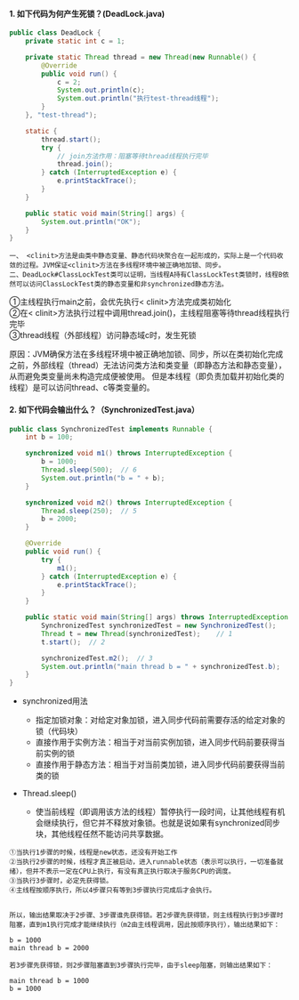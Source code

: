 #### 1. 如下代码为何产生死锁？(DeadLock.java)

```java
public class DeadLock {
    private static int c = 1;

    private static Thread thread = new Thread(new Runnable() {
        @Override
        public void run() {
            c = 2;
            System.out.println(c);
            System.out.println("执行test-thread线程");
        }
    }, "test-thread");

    static {
        thread.start();
        try {
            // join方法作用：阻塞等待thread线程执行完毕
            thread.join();
        } catch (InterruptedException e) {
            e.printStackTrace();
        }
    }

    public static void main(String[] args) {
        System.out.println("OK");
    }
}
```

```
一、 <clinit>方法是由类中静态变量、静态代码块聚合在一起形成的，实际上是一个代码收敛的过程。JVM保证<clinit>方法在多线程环境中被正确地加锁、同步。
二、DeadLock#ClassLockTest类可以证明，当线程A持有ClassLockTest类锁时，线程B依然可以访问ClassLockTest类的静态变量和非synchronized静态方法。
```

①主线程执行main之前，会优先执行< clinit>方法完成类初始化  
②在< clinit>方法执行过程中调用thread.join()，主线程阻塞等待thread线程执行完毕  
③thread线程（外部线程）访问静态域c时，发生死锁

原因：JVM确保<clinit>方法在多线程环境中被正确地加锁、同步，所以在类初始化完成之前，外部线程（thread）无法访问类方法和类变量（即静态方法和静态变量），从而避免类变量尚未构造完成便被使用。
但是本线程（即负责加载并初始化类的线程）是可以访问thread、c等类变量的。


#### 2. 如下代码会输出什么？（SynchronizedTest.java）
```java
public class SynchronizedTest implements Runnable {
    int b = 100;

    synchronized void m1() throws InterruptedException {
        b = 1000;
        Thread.sleep(500);  // 6
        System.out.println("b = " + b);
    }

    synchronized void m2() throws InterruptedException {
        Thread.sleep(250);  // 5
        b = 2000;
    }

    @Override
    public void run() {
        try {
            m1();
        } catch (InterruptedException e) {
            e.printStackTrace();
        }
    }

    public static void main(String[] args) throws InterruptedException {
        SynchronizedTest synchronizedTest = new SynchronizedTest();
        Thread t = new Thread(synchronizedTest);    // 1
        t.start();  // 2

        synchronizedTest.m2();  // 3
        System.out.println("main thread b = " + synchronizedTest.b);    // 4
    }
}
```
- synchronized用法
    - 指定加锁对象：对给定对象加锁，进入同步代码前需要存活的给定对象的锁（代码块）
    - 直接作用于实例方法：相当于对当前实例加锁，进入同步代码前要获得当前实例的锁
    - 直接作用于静态方法：相当于对当前类加锁，进入同步代码前要获得当前类的锁
    
- Thread.sleep()
    - 使当前线程（即调用该方法的线程）暂停执行一段时间，让其他线程有机会继续执行，但它并不释放对象锁。也就是说如果有synchronized同步块，其他线程任然不能访问共享数据。
    
```text
①当执行1步骤的时候，线程是new状态，还没有开始工作
②当执行2步骤的时候，线程才真正被启动，进入runnable状态（表示可以执行，一切准备就绪），但并不表示一定在CPU上执行，有没有真正执行取决于服务CPU的调度。
③当执行3步骤时，必定先获得锁。
④主线程按顺序执行，所以4步骤只有等到3步骤执行完成后才会执行。


所以，输出结果取决于2步骤、3步骤谁先获得锁。若2步骤先获得锁，则主线程执行到3步骤时阻塞，直到m1执行完成才能继续执行（m2由主线程调用，因此按顺序执行），输出结果如下：

b = 1000  
main thread b = 2000

若3步骤先获得锁，则2步骤阻塞直到3步骤执行完毕，由于sleep阻塞，则输出结果如下：

main thread b = 1000  
b = 1000

```